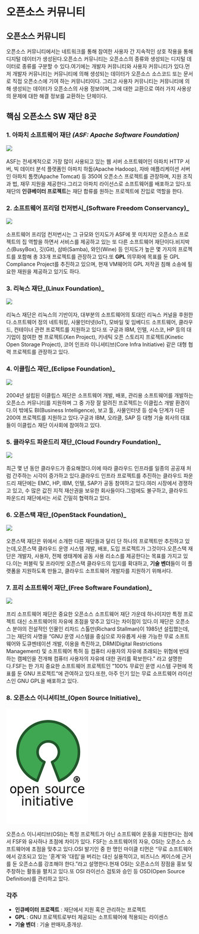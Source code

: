 # 오픈소스 커뮤니티

## 오픈소스 커뮤니티

오픈소스 커뮤니티에서는 네트워크를 통해 참여한 사용자 간 지속적인 상호 작용을 통해 디지털 데이터가 생성된다.오픈소스 커뮤니티는 오픈소스의 종류와 생성되는 디지털 데이터로 종류를 구분할 수 있다.여기에는 개발자 커뮤니티와 사용자 커뮤니티가 있다.먼저 개발자 커뮤니티는 커뮤니티에 의해 생성되는 데이터가 오픈소스 소스코드 또는 문서로 직접 오픈소스에 기여 하는 커뮤니티이다. 그리고 사용자 커뮤니티는 커뮤니티에 의해 생성되는 데이터가 오픈소스의 사용 정보이며, 그에 대한 교환으로 여러 가지 사용상의 문제에 대한 해결 정보를 교환하는 단체이다.

## 핵심 오픈소스 SW 재단 8곳

### 1. 아파치 소프트웨어 재단 _\(ASF: Apache Software Foundation\)_  

![](https://github.com/yelimpark/Aplusgimmie/blob/master/.gitbook/assets/undefined%20(2).png?raw=true)

ASF는 전세계적으로 가장 많이 사용되고 있는 웹 서버 소프트웨어인 아파치 HTTP 서버, 빅 데이터 분석 플랫폼인 아파치 하둡\(Apache Hadoop\), 자바 애플리케이션 서버인 아파치 톰캣\(Apache Tomcat\) 등 350여 오픈소스 프로젝트를 관장하며, 지원 조직과 법, 재무 지원을 제공한다.그리고 아파치 라이선스로 소프트웨어를 배포하고 있다.또 재단의 **인큐베이터 프로젝트**는 재단 합류를 원하는 프로젝트에 진입로 역할을 한다.

### 2. 소프트웨어 프리덤 컨저번시_\(Software Freedom Conservancy\)_ 

![](https://github.com/yelimpark/Aplusgimmie/blob/master/.gitbook/assets/undefined%20(5).png?raw=true)

소프트웨어 프리덤 컨저번시는 그 규모와 인지도가 ASF에 못 미치지만 오픈소스 프로젝트의 집 역할을 하면서 서비스를 제공하고 있는 또 다른 소프트웨어 재단이다.비지박스\(BusyBox\), 깃\(Git\), 삼바\(Samba\), 와인\(Wine\) 등 인지도가 높은 몇 가지의 프로젝트를 포함해 총 33개 프로젝트를 관장하고 있다.또 **GPL** 의무화에 목표를 둔 GPL Compliance Project를 추진하고 있으며, 현재 VM웨어의 GPL 저작권 침해 소송에 필요한 재원을 제공하고 있기도 하다.

### 3. 리눅스 재단_\(Linux Foundation\)_ 

![](https://github.com/yelimpark/Aplusgimmie/blob/master/.gitbook/assets/undefined%20(6).png?raw=true)

리눅스 재단은 리눅스의 기반이자, 대부분의 소프트웨어의 토대인 리눅스 커널을 후원한다.소프트웨어 정의 네트워킹, 사물인터넷\(IoT\), 모바일 및 임베디드 소프트웨어, 클라우드, 컨테이너 관련 프로젝트를 지원하고 있다.또 구글과 IBM, 인텔, 시스코, HP 등의 대기업이 참여한 젠 프로젝트\(Xen Project\), 키네틱 오픈 스토리지 프로젝트\(Kinetic Open Storage Project\), 코어 인프라 이니셔티브\(Core Infra Initiative\) 같은 대형 협력 프로젝트를 관장하고 있다.

### 4. 이클립스 재단_\(Eclipse Foundation\)_

![](https://github.com/yelimpark/Aplusgimmie/blob/master/.gitbook/assets/undefined%20(1).jpg?raw=true)

 2004년 설립된 이클립스 재단은 소프트웨어 개발, 배포, 관리용 소프트웨어를 개발하는 오픈소스 커뮤니티를 지원하며 그 중 가장 잘 알려진 프로젝트는 이클립스 개발 환경이다.이 밖에도 BI\(Business Intelligence\), 보고 툴, 사물인터넷 등 성숙 단계가 다른 200여 프로젝트를 지원하고 있다.구글과 IBM, 오라클, SAP 등 대형 기술 회사의 대표들이 이클립스 재단 이사회에 참여하고 있다.

### 5. 클라우드 파운드리 재단_\(Cloud Foundry Foundation\)_ 

![](https://github.com/yelimpark/Aplusgimmie/blob/master/.gitbook/assets/undefined%20(4).png?raw=true)

최근 몇 년 동안 클라우드가 중요해졌다.이에 따라 클라우드 인프라를 일종의 공공재 처럼 간주하는 시각이 증가하고 있다.클라우드 인프라 프로젝트를 추진하는 클라우드 파운드리 재단에는 EMC, HP, IBM, 인텔, SAP가 공동 참여하고 있다.여러 시장에서 경쟁하고 있고, 수 많은 값진 지적 재산권을 보유한 회사들이다.그럼에도 불구하고, 클라우드 파운드리 재단에서는 서로 긴밀히 협력하고 있다.

### 6. 오픈스택 재단_\(OpenStack Foundation\)_ 

![](https://github.com/yelimpark/Aplusgimmie/blob/master/.gitbook/assets/undefined%20(3).png?raw=true)

오픈스택 재단은 위에서 소개한 다른 재단들과 달리 단 하나의 프로젝트만 추진하고 있는데,오픈스택 클라우드 운영 시스템 개발, 배포, 도입 프로젝트가 그것이다.오픈스택 재단은 개발자, 사용자, 전체 생태계에 공동 사용 리소스를 제공한다는 목표를 가지고 있다.이는 퍼블릭 및 프라이빗 오픈스택 클라우드의 입지를 확대하고, **기술 벤더**들이 이 플랫폼을 지원하도록 만들고, 클라우드 소프트웨어 개발자를 지원하기 위해서다.

### 7. 프리 소프트웨어 재단_\(Free Software Foundation\)_

![](https://github.com/yelimpark/Aplusgimmie/blob/master/.gitbook/assets/undefined%20(1).png?raw=true)

 프리 소프트웨어 재단은 중요한 오픈소스 소프트웨어 재단 가운데 하나이지만 특정 프로젝트 대신 소프트웨어의 자유에 초점을 맞추고 있다는 차이점이 있다.이 재단은 오픈소스 분야의 전설적인 인물인 리차드 스톨만\(Richard Stallman\)이 1985년 설립했는데, 그는 재단의 사명을 “GNU 운영 시스템을 중심으로 자유롭게 사용 가능한 무료 소프트웨어와 도큐멘테이션 개발, 이용을 촉진하고, DRM\(Digital Restrictions Management\) 및 소프트웨어 특허 등 컴퓨터 사용자의 자유에 초래되는 위협에 반대하는 캠페인을 전개해 컴퓨터 사용자의 자유에 대한 권리를 확보한다." 라고 설명한다.FSF는 한 가지 중요한 소프트웨어 프로젝트인 ”100% 무료인 운영 시스템 구현에 목표를 둔 GNU 프로젝트“에 관여하고 있다.또한, 아주 인기 있는 무료 소프트웨어 라이선스인 GNU GPL을 배포하고 있다.

### 8. 오픈소스 이니셔티브_\(Open Source Initiative\)_ 

![](.gitbook/assets/undefined.png)

오픈소스 이니셔티브\(OSI\)는 특정 프로젝트가 아닌 소프트웨어 운동을 지원한다는 점에서 FSF와 유사하나 초점에 차이가 있다. FSF는 소프트웨어의 자유, OSI는 오픈소스 소프트웨어에 초점을 맞추고 있다.OSI 발기인 중 한 명인 마이클 티먼은 “무료 소프트웨어에서 강조되고 있는 '훈계'와 '대립'을 버리는 대신 실용적이고, 비즈니스 케이스에 근거를 둔 오픈소스를 강조해야 한다.”라고 설명한다.현재 OSI는 오픈소스의 장점을 홍보 및 주창하는 활동을 펼치고 있다.또 OSI 라이선스 검토와 승인 등 OSD\(Open Source Definition\)를 관리하고 있다.

### 각주

* **인큐베이터 프로젝트** : 재단에서 지원 혹은 관리하는 프로젝트
* **GPL** : GNU 프로젝트로부터 제공되는 소프트웨어에 적용되는 라이센스
* **기술 벤더** : 기술 판매자,중개상.



